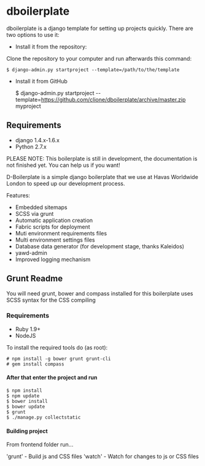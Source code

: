 # dboilerplate

dboilerplate is a django template for setting up projects quickly. There are two options to use it:

* Install it from the repository:

Clone the repository to your computer and run afterwards this command:

    $ django-admin.py startproject --template=/path/to/the/template

* Install it from GitHub

    $ django-admin.py startproject --template=https://github.com/clione/dboilerplate/archive/master.zip myproject

## Requirements
- django 1.4.x-1.6.x
- Python 2.7.x

PLEASE NOTE: This boilerplate is still in development, the documentation
is not finished yet. You can help us if you want!

D-Boilerplate is a simple django boilerplate that we use at Havas Worldwide London to speed up our development process.

Features:

- Embedded sitemaps
- SCSS via grunt
- Automatic application creation
- Fabric scripts for deployment
- Muti environment requirements files
- Multi environment settings files
- Database data generator (for development stage, thanks Kaleidos)
- yawd-admin
- Improved logging mechanism


## Grunt Readme

You will need grunt, bower and compass installed for this boilerplate uses SCSS syntax for the CSS compiling

### Requirements

- Ruby 1.9+
- NodeJS

To install the required tools do (as root):

    # npm install -g bower grunt grunt-cli
    # gem install compass

#### After that enter the project and run

    $ npm install
    $ npm update
    $ bower install
    $ bower update
    $ grunt
    $ ./manage.py collectstatic


#### Building project

From frontend folder run...

'grunt' - Build js and CSS files
'watch' - Watch for changes to js or CSS files
